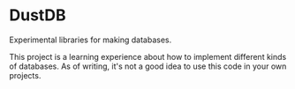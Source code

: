 # DustDB
Experimental libraries for making databases.

This project is a learning experience about how to implement different kinds of databases.
As of writing, it's not a good idea to use this code in your own projects. 
